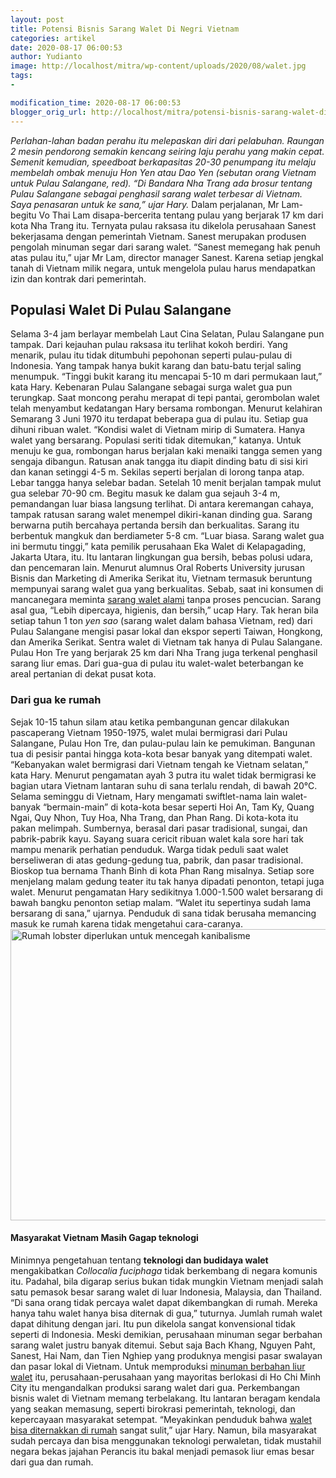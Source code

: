 ```yaml
---
layout: post
title: Potensi Bisnis Sarang Walet Di Negri Vietnam
categories: artikel
date: 2020-08-17 06:00:53
author: Yudianto
image: http://localhost/mitra/wp-content/uploads/2020/08/walet.jpg
tags:
- 

modification_time: 2020-08-17 06:00:53
blogger_orig_url: http://localhost/mitra/potensi-bisnis-sarang-walet-di-negri.html
---
```


<em>Perlahan-lahan badan perahu itu melepaskan diri dari pelabuhan. Raungan 2 mesin pendorong semakin kencang seiring laju perahu yang makin cepat. Semenit kemudian, speedboat berkapasitas 20-30 penumpang itu melaju membelah ombak menuju Hon Yen atau Dao Yen (sebutan orang Vietnam untuk Pulau Salangane, red). “Di Bandara Nha Trang ada brosur tentang Pulau Salangane sebagai penghasil sarang walet terbesar di Vietnam. Saya penasaran untuk ke sana,” ujar Hary.</em>
Dalam perjalanan, Mr Lam-begitu Vo Thai Lam disapa-bercerita tentang pulau yang berjarak 17 km dari kota Nha Trang itu. Ternyata pulau raksasa itu dikelola perusahaan Sanest bekerjasama dengan pemerintah Vietnam. Sanest merupakan produsen pengolah minuman segar dari sarang walet. “Sanest memegang hak penuh atas pulau itu,” ujar Mr Lam, director manager Sanest. Karena setiap jengkal tanah di Vietnam milik negara, untuk mengelola pulau harus mendapatkan izin dan kontrak dari pemerintah.
<h2>Populasi Walet Di Pulau Salangane</h2>
Selama 3-4 jam berlayar membelah Laut Cina Selatan, Pulau Salangane pun tampak. Dari kejauhan pulau raksasa itu terlihat kokoh berdiri. Yang menarik, pulau itu tidak ditumbuhi pepohonan seperti pulau-pulau di Indonesia. Yang tampak hanya bukit karang dan batu-batu terjal saling menumpuk. “Tinggi bukit karang itu mencapai 5-10 m dari permukaan laut,” kata Hary.
Kebenaran Pulau Salangane sebagai surga walet gua pun terungkap. Saat moncong perahu merapat di tepi pantai, gerombolan walet telah menyambut kedatangan Hary bersama rombongan. Menurut kelahiran Semarang 3 Juni 1970 itu terdapat beberapa gua di pulau itu. Setiap gua dihuni ribuan walet. “Kondisi walet di Vietnam mirip di Sumatera. Hanya walet yang bersarang. Populasi seriti tidak ditemukan,” katanya.
Untuk menuju ke gua, rombongan harus berjalan kaki menaiki tangga semen yang sengaja dibangun. Ratusan anak tangga itu diapit dinding batu di sisi kiri dan kanan setinggi 4-5 m. Sekilas seperti berjalan di lorong tanpa atap. Lebar tangga hanya selebar badan. Setelah 10 menit berjalan tampak mulut gua selebar 70-90 cm.
Begitu masuk ke dalam gua sejauh 3-4 m, pemandangan luar biasa langsung terlihat. Di antara keremangan cahaya, tampak ratusan sarang walet menempel dikiri-kanan dinding gua. Sarang berwarna putih bercahaya pertanda bersih dan berkualitas. Sarang itu berbentuk mangkuk dan berdiameter 5-8 cm. “Luar biasa. Sarang walet gua ini bermutu tinggi,” kata pemilik perusahaan Eka Walet di Kelapagading, Jakarta Utara, itu. Itu lantaran lingkungan gua bersih, bebas polusi udara, dan pencemaran lain.
Menurut alumnus Oral Roberts University jurusan Bisnis dan Marketing di Amerika Serikat itu, Vietnam termasuk beruntung mempunyai sarang walet gua yang berkualitas. Sebab, saat ini konsumen di mancanegara meminta <a href="http://127.0.0.1/mitra/budidaya-sarang-walet-bisa-diternakan.html">sarang walet alami</a> tanpa proses pencucian. Sarang asal gua, “Lebih dipercaya, higienis, dan bersih,” ucap Hary. Tak heran bila setiap tahun 1 ton <em>yen sao</em> (sarang walet dalam bahasa Vietnam, red) dari Pulau Salangane mengisi pasar lokal dan ekspor seperti Taiwan, Hongkong, dan Amerika Serikat.
Sentra walet di Vietnam tak hanya di Pulau Salangane. Pulau Hon Tre yang berjarak 25 km dari Nha Trang juga terkenal penghasil sarang liur emas. Dari gua-gua di pulau itu walet-walet beterbangan ke areal pertanian di dekat pusat kota.
<h3>Dari gua ke rumah</h3>
Sejak 10-15 tahun silam atau ketika pembangunan gencar dilakukan pascaperang Vietnam 1950-1975, walet mulai bermigrasi dari Pulau Salangane, Pulau Hon Tre, dan pulau-pulau lain ke pemukiman. Bangunan tua di pesisir pantai hingga kota-kota besar banyak yang ditempati walet. “Kebanyakan walet bermigrasi dari Vietnam tengah ke Vietnam selatan,” kata Hary. Menurut pengamatan ayah 3 putra itu walet tidak bermigrasi ke bagian utara Vietnam lantaran suhu di sana terlalu rendah, di bawah 20°C.
Selama seminggu di Vietnam, Hary mengamati swiftlet-nama lain walet- banyak “bermain-main” di kota-kota besar seperti Hoi An, Tam Ky, Quang Ngai, Quy Nhon, Tuy Hoa, Nha Trang, dan Phan Rang. Di kota-kota itu pakan melimpah. Sumbernya, berasal dari pasar tradisional, sungai, dan pabrik-pabrik kayu.
Sayang suara cericit ribuan walet kala sore hari tak mampu menarik perhatian penduduk. Warga tidak peduli saat walet berseliweran di atas gedung-gedung tua, pabrik, dan pasar tradisional. Bioskop tua bernama Thanh Binh di kota Phan Rang misalnya. Setiap sore menjelang malam gedung teater itu tak hanya dipadati penonton, tetapi juga walet.
Menurut pengamatan Hary sedikitnya 1.000-1.500 walet bersarang di bawah bangku penonton setiap malam. “Walet itu sepertinya sudah lama bersarang di sana,” ujarnya. Penduduk di sana tidak berusaha memancing masuk ke rumah karena tidak mengetahui cara-caranya.
<img class="wp-image-1387 aligncenter" src="http://127.0.0.1/mitra/wp-content/uploads/2020/08/lobster_1121x800.jpg" alt="Rumah lobster diperlukan untuk mencegah kanibalisme" width="680" height="466" />
<h4>Masyarakat Vietnam Masih Gagap teknologi</h4>
Minimnya pengetahuan tentang <strong>teknologi dan budidaya walet</strong> mengakibatkan <em>Collocalia fuciphaga</em> tidak berkembang di negara komunis itu. Padahal, bila digarap serius bukan tidak mungkin Vietnam menjadi salah satu pemasok besar sarang walet di luar Indonesia, Malaysia, dan Thailand. “Di sana orang tidak percaya walet dapat dikembangkan di rumah. Mereka hanya tahu walet hanya bisa diternak di gua,” tuturnya. Jumlah rumah walet dapat dihitung dengan jari. Itu pun dikelola sangat konvensional tidak seperti di Indonesia.
Meski demikian, perusahaan minuman segar berbahan sarang walet justru banyak ditemui. Sebut saja Bach Khang, Nguyen Paht, Sanest, Hai Nam, dan Tien Nghiep yang produknya mengisi pasar swalayan dan pasar lokal di Vietnam. Untuk memproduksi <a href="http://127.0.0.1/mitra/cantik-dan-sehat-berkat-liur-walet.html">minuman berbahan liur walet</a> itu, perusahaan-perusahaan yang mayoritas berlokasi di Ho Chi Minh City itu mengandalkan produksi sarang walet dari gua. Perkembangan bisnis walet di Vietnam memang terbelakang. Itu lantaran beragam kendala yang seakan memasung, seperti birokrasi pemerintah, teknologi, dan kepercayaan masyarakat setempat. “Meyakinkan penduduk bahwa <a href="http://127.0.0.1/mitra/alih-fungsi-ruko-menjadi-sarang-walet.html">walet bisa diternakkan di rumah</a> sangat sulit,” ujar Hary. Namun, bila masyarakat sudah percaya dan bisa menggunakan teknologi perwaletan, tidak mustahil negara bekas jajahan Perancis itu bakal menjadi pemasok liur emas besar dari gua dan rumah.
